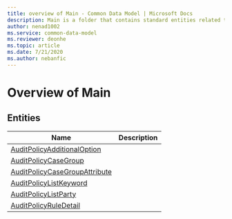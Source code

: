 ```yaml
---
title: overview of Main - Common Data Model | Microsoft Docs
description: Main is a folder that contains standard entities related to the Common Data Model.
author: nenad1002
ms.service: common-data-model
ms.reviewer: deonhe
ms.topic: article
ms.date: 7/21/2020
ms.author: nebanfic
---
```


# Overview of Main


## Entities

|Name|Description|
|---|---|
|[AuditPolicyAdditionalOption](AuditPolicyAdditionalOption.md)||
|[AuditPolicyCaseGroup](AuditPolicyCaseGroup.md)||
|[AuditPolicyCaseGroupAttribute](AuditPolicyCaseGroupAttribute.md)||
|[AuditPolicyListKeyword](AuditPolicyListKeyword.md)||
|[AuditPolicyListParty](AuditPolicyListParty.md)||
|[AuditPolicyRuleDetail](AuditPolicyRuleDetail.md)||
